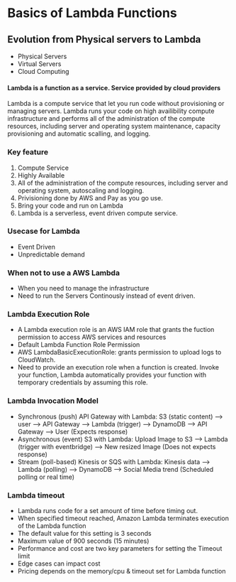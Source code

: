 # Basics of Lambda Functions


## Evolution from Physical servers to Lambda

- Physical Servers
- Virtual Servers
- Cloud Computing

#### Lambda is a function as a service. Service provided by cloud providers

Lambda is a compute service that let you run code without provisioning or managing servers. Lambda runs your code on high availibility compute infrastructure and performs all of the administration of the compute resources, including server and operating system maintenance, capacity provisioning and automatic scalling, and logging.

### Key feature
1. Compute Service
2. Highly Available
3. All of the administration of the compute resources, including server and operating system, autoscaling and logging.
4. Privisioning done by AWS and Pay as you go use.
5. Bring your code and run on Lambda
6. Lambda is a serverless, event driven compute service.

### Usecase for Lambda
- Event Driven
- Unpredictable demand

### When not to use a AWS Lambda
- When you need to manage the infrastructure
- Need to run the Servers Continously instead of event driven.

### Lambda Execution Role
- A Lambda execution role is an AWS IAM role that grants the fuction permission to access AWS services and resources
- Default Lambda Function Role Permission
- AWS LambdaBasicExecutionRole: grants permission to upload logs to CloudWatch.
- Need to provide an execution role when a function is created. Invoke your function, Lambda automatically provides your function with temporary credentials by assuming this role.

### Lambda Invocation Model
- Synchronous (push)
    API Gateway with Lambda: S3 (static content) --> user --> API Gateway --> Lambda (trigger) --> DynamoDB --> API Gateway --> User (Expects response)
- Asynchronous (event)
    S3 with Lambda: Upload Image to S3 --> Lambda (trigger with eventbridge) --> New resized Image (Does not expects response) 
- Stream (poll-based)
    Kinesis or SQS with Lambda: Kinesis data --> Lambda (polling) --> DynamoDB --> Social Media trend (Scheduled polling or real time)

### Lambda timeout
- Lambda runs code for a set amount of time before timing out.
- When specified timeout reached, Amazon Lambda terminates execution of the Lambda function
- The default value for this setting is 3 seconds
- Maximum value of 900 seconds (15 minutes)
- Performance and cost are two key parameters for setting the Timeout limit
- Edge cases can impact cost
- Pricing depends on the memory/cpu & timeout set for Lambda function